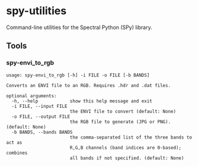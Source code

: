 # spy-utilities
Command-line utilities for the Spectral Python (SPy) library.

## Tools

### spy-envi_to_rgb

```
usage: spy-envi_to_rgb [-h] -i FILE -o FILE [-b BANDS]

Converts an ENVI file to an RGB. Requires .hdr and .dat files.

optional arguments:
  -h, --help            show this help message and exit
  -i FILE, --input FILE
                        the ENVI file to convert (default: None)
  -o FILE, --output FILE
                        the RGB file to generate (JPG or PNG). (default: None)
  -b BANDS, --bands BANDS
                        the comma-separated list of the three bands to act as
                        R,G,B channels (band indices are 0-based); combines
                        all bands if not specified. (default: None)
```
